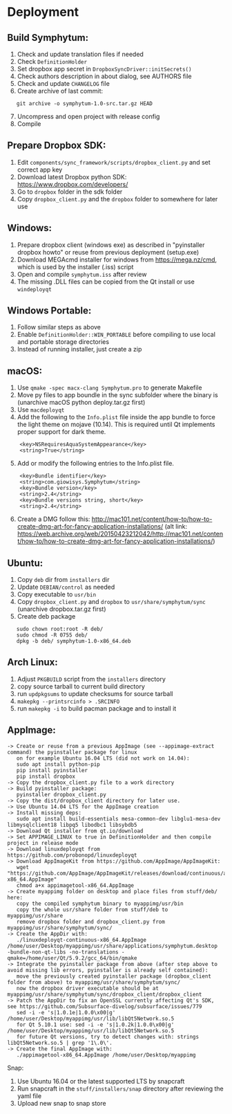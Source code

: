 Deployment
==========

Build Symphytum:
----------------

1. Check and update translation files if needed
2. Check `DefinitionHolder`
3. Set dropbox app secret in `DropboxSyncDriver::initSecrets()`
4. Check authors description in about dialog, see AUTHORS file
5. Check and update `CHANGELOG` file
6. Create archive of last commit:
```
   git archive -o symphytum-1.0-src.tar.gz HEAD
```
7. Uncompress and open project with release config
8. Compile

Prepare Dropbox SDK:
----------------
1. Edit `components/sync_framework/scripts/dropbox_client.py`
   and set correct app key
2. Download latest Dropbox python SDK:
   https://www.dropbox.com/developers/
4. Go to `dropbox` folder in the sdk folder
5. Copy `dropbox_client.py` and the `dropbox` folder to somewhere for later use

Windows:
----------------
1. Prepare dropbox client (windows exe) as described in "pyinstaller dropbox howto" or reuse from previous deployment (setup.exe)
2. Download MEGAcmd installer for windows from https://mega.nz/cmd, which is used by the installer (.iss) script
3. Open and compile `symphytum.iss` after review
4. The missing .DLL files can be copied from the Qt install or use `windeployqt`

Windows Portable:
----------------
1. Follow similar steps as above
2. Enable `DefinitionHolder::WIN_PORTABLE` before compiling to use local and portable storage directories
3. Instead of running installer, just create a zip

macOS:
----------------
1. Use `qmake -spec macx-clang Symphytum.pro` to generate Makefile
2. Move py files to app boundle in the sync subfolder where the binary is (unarchive macOS python deploy.tar.gz first)
3. Use `macdeployqt`
4. Add the following to the `Info.plist` file inside the app bundle to force the light theme on mojave (10.14). This is required until Qt implements proper support for dark theme.
```
    <key>NSRequiresAquaSystemAppearance</key>
    <string>True</string>
```
5. Add or modify the following entries to the Info.plist file.
```
    <key>Bundle identifier</key>
    <string>com.giowisys.Symphytum</string>
    <key>Bundle version</key>
    <string>2.4</string>
    <key>Bundle versions string, short</key>
    <string>2.4</string>
```
6. Create a DMG follow this: http://mac101.net/content/how-to/how-to-create-dmg-art-for-fancy-application-installations/
   (alt link: https://web.archive.org/web/20150423212042/http://mac101.net/content/how-to/how-to-create-dmg-art-for-fancy-application-installations/)

Ubuntu:
----------------
1. Copy `deb` dir from `installers` dir
2. Update `DEBIAN/control` as needed
3. Copy executable to `usr/bin`
4. Copy `dropbox_client.py` and `dropbox` to `usr/share/symphytum/sync` (unarchive dropbox.tar.gz first)
5. Create deb package
```
   sudo chown root:root -R deb/
   sudo chmod -R 0755 deb/
   dpkg -b deb/ symphytum-1.0-x86_64.deb
```

Arch Linux:
----------------
1. Adjust `PKGBUILD` script from the `installers` directory
2. copy source tarball to current build directory
3. run `updpkgsums` to update checksums for source tarball
4. `makepkg --printsrcinfo > .SRCINFO`
5. run `makepkg -i` to build pacman package and to install it

AppImage:
----------------
```
-> Create or reuse from a previous AppImage (see --appimage-extract command) the pyinstaller package for linux
   on for example Ubuntu 16.04 LTS (did not work on 14.04):
   sudo apt install python-pip
   pip install pyinstaller
   pip install dropbox
-> Copy the dropbox_client.py file to a work directory
-> Build pyinstaller package:
   pyinstaller dropbox_client.py
-> Copy the dist/dropbox_client directory for later use.
-> Use Ubuntu 14.04 LTS for the AppImage creation
-> Install missing deps:
   sudo apt install build-essentials mesa-common-dev libglu1-mesa-dev libmysqlclient18 libpq5 libodbc1 libsybdb5
-> Download Qt installer from qt.io/download
-> Set APPIMAGE_LINUX to true in DefinitionHolder and then compile project in release mode
-> Download linuxdeployqt from https://github.com/probonopd/linuxdeployqt
-> Download AppImageKit from https://github.com/AppImage/AppImageKit:
   wget "https://github.com/AppImage/AppImageKit/releases/download/continuous/appimagetool-x86_64.AppImage"
   chmod a+x appimagetool-x86_64.AppImage
-> Create myappimg folder on desktop and place files from stuff/deb/ here:
   copy the compiled symphytum binary to myappimg/usr/bin
   copy the whole usr/share folder from stuff/deb to myappimg/usr/share
   remove dropbox folder and dropbox_client.py from myappimg/usr/share/symphytum/sync/
-> Create the AppDir with:
   ./linuxdeployqt-continuous-x86_64.AppImage /home/user/Desktop/myappimg/usr/share/applications/symphytum.desktop  -bundle-non-qt-libs -no-translations -qmake=/home/user/Qt/5.9.2/gcc_64/bin/qmake
-> Integrate the pyinstaller package from above (after step above to avoid missing lib errors, pyinstaller is already self contained):
   move the previously created pyinstaller package (dropbox_client folder from above) to myappimg/usr/share/symphytum/sync/
   now the dropbox driver executable should be at myappimg/usr/share/symphytum/sync/dropbox_client/dropbox_client
-> Patch the AppDir to fix an OpenSSL currently affecting Qt's SDK, see https://github.com/Subsurface-divelog/subsurface/issues/779
   sed -i -e 's|1.0.1e|1.0.0\x00|g' /home/user/Desktop/myappimg/usr/lib/libQt5Network.so.5
   for Qt 5.10.1 use: sed -i -e 's|1.0.2k|1.0.0\x00|g' /home/user/Desktop/myappimg/usr/lib/libQt5Network.so.5
   for future Qt versions, try to detect changes with: strings libQt5Network.so.5 | grep '1\.0\'.
-> Create the final AppImage with:
   ./appimagetool-x86_64.AppImage /home/user/Desktop/myappimg
```

Snap:
1. Use Ubuntu 16.04 or the latest supported LTS by snapcraft
2. Run snapcraft in the `stuff/installers/snap` directory after reviewing the yaml file
3. Upload new snap to snap store
